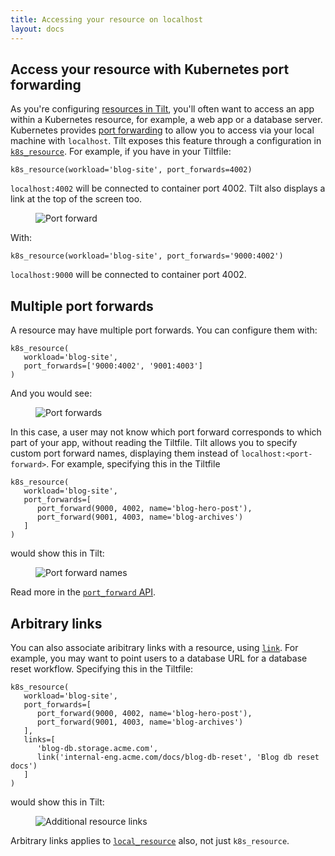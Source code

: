 ```yaml
---
title: Accessing your resource on localhost
layout: docs
---
```


## Access your resource with Kubernetes port forwarding

As you're configuring [resources in Tilt](/tiltfile_concepts.html#resources), you'll often want to access an app within a Kubernetes resource, for example, a web app or a database server. Kubernetes provides [port forwarding](https://kubernetes.io/docs/tasks/access-application-cluster/port-forward-access-application-cluster/) to allow you to access via your local machine with `localhost`. Tilt exposes this feature through a configuration in [`k8s_resource`](/api.html#api.k8s_resource). For example, if you have in your Tiltfile: 

```
k8s_resource(workload='blog-site', port_forwards=4002)
```

`localhost:4002` will be connected to container port 4002. Tilt also displays a link at the top of the screen too.

<figure>
   <img src="/assets/img/port-forward.png" title="Port forward">
</figure>

With:

```
k8s_resource(workload='blog-site', port_forwards='9000:4002')
```

`localhost:9000` will be connected to container port 4002.

## Multiple port forwards

A resource may have multiple port forwards. You can configure them with:

```
k8s_resource(
   workload='blog-site',
   port_forwards=['9000:4002', '9001:4003']
)
```

And you would see:

<figure>
    <img src="/assets/img/port-forwards.png" title="Port forwards">
</figure>


In this case, a user may not know which port forward corresponds to which part of your app, without reading the Tiltfile. Tilt allows you to specify custom port forward names, displaying them instead of `localhost:<port-forward>`. For example, specifying this in the Tiltfile

```
k8s_resource(
   workload='blog-site',
   port_forwards=[
      port_forward(9000, 4002, name='blog-hero-post'), 
      port_forward(9001, 4003, name='blog-archives')
   ]
)
```

would show this in Tilt:

<figure>
    <img src="/assets/img/port-forward-names.png" title="Port forward names">
</figure>

Read more in the [`port_forward` API](/api.html#api.port_forward).


## Arbitrary links

You can also associate aribitrary links with a resource, using [`link`](/api.html#api.link). For example, you may want to point users to a database URL for a database reset workflow. Specifying this in the Tiltfile:

```
k8s_resource(
   workload='blog-site',
   port_forwards=[
      port_forward(9000, 4002, name='blog-hero-post'), 
      port_forward(9001, 4003, name='blog-archives')
   ],
   links=[
      'blog-db.storage.acme.com',
      link('internal-eng.acme.com/docs/blog-db-reset', 'Blog db reset docs')
   ]
)
```

would show this in Tilt:

<figure>
    <img src="/assets/img/additional-resource-links.png" title="Additional resource links">
</figure>

Arbitrary links applies to [`local_resource`](/api.html#api.local_resource) also, not just `k8s_resource`.